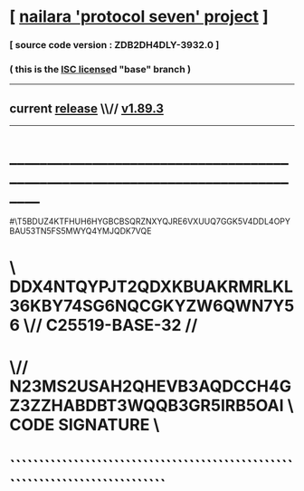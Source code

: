 
# [ [nailara 'protocol seven' project](http://nailara.network/) ]

### [ source code version : ZDB2DH4DLY-3932.0 ]

### ( this is the [ISC license](license)d "base" branch )
---
## current [release](https://github.com/nailara-technologies/protocol-7/releases) \\\\// [v1.89.3](https://github.com/nailara-technologies/protocol-7/releases/tag/v1.89.3)
---
# ______________________________________________________________________________
#\\T5BDUZ4KTFHUH6HYGBCBSQRZNXYQJRE6VXUUQ7GGK5V4DDL4OPYBAU53TN5FS5MWYQ4YMJQDK7VQE
# \\ DDX4NTQYPJT2QDXKBUAKRMRLKL36KBY74SG6NQCGKYZW6QWN7Y56 \\// C25519-BASE-32 //
#  \\// N23MS2USAH2QHEVB3AQDCCH4GZ3ZZHABDBT3WQQB3GR5IRB5OAI \\ CODE SIGNATURE \\
#   ````````````````````````````````````````````````````````````````````````````
